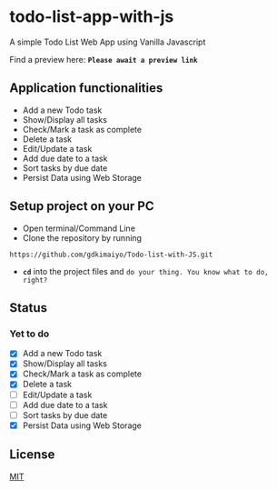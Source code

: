 # todo-list-app-with-js

A simple Todo List Web App using Vanilla Javascript

Find a preview here: **`Please await a preview link`**

## Application functionalities

- Add a new Todo task
- Show/Display all tasks
- Check/Mark a task as complete
- Delete a task
- Edit/Update a task
- Add due date to a task
- Sort tasks by due date
- Persist Data using Web Storage

## Setup project on your PC

- Open terminal/Command Line
- Clone the repository by running

```
https://github.com/gdkimaiyo/Todo-list-with-JS.git
```

- **`cd`** into the project files and ```do your thing. You know what to do, right?```


## Status
### Yet to do

- [x] Add a new Todo task
- [x] Show/Display all tasks
- [x] Check/Mark a task as complete
- [x] Delete a task
- [ ] Edit/Update a task
- [ ] Add due date to a task
- [ ] Sort tasks by due date
- [x] Persist Data using Web Storage

## License

[MIT](https://github.com/gdkimaiyo/Todo-list-with-JS/blob/master/LICENSE)
